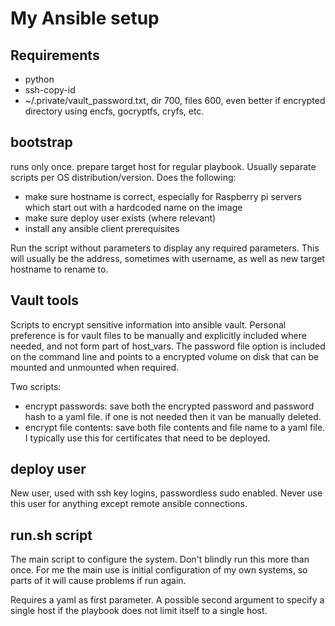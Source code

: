 # My Ansible setup

## Requirements

- python
- ssh-copy-id
- ~/.private/vault_password.txt,  dir 700, files 600, even better if encrypted
directory using encfs, gocryptfs, cryfs, etc.

## bootstrap

runs only once.  prepare target host for regular playbook.   Usually separate
scripts per OS distribution/version.   Does the following:

* make sure hostname is correct, especially for Raspberry pi servers which
start out with a hardcoded name on the image
* make sure deploy user exists   (where relevant)
* install any ansible client prerequisites

Run the script without parameters to display any required parameters.  This will
usually be the address, sometimes with username, as well as new target hostname
to rename to.

## Vault tools

Scripts to encrypt sensitive information into ansible vault.  Personal preference is
for vault files to be manually and explicitly included where needed, and not form
part of host_vars.   The password file option is included on the command line and
points to a encrypted volume on disk that can be mounted and unmounted when required.

Two scripts:
- encrypt passwords:  save both the encrypted password and password hash to a yaml file.  if one is not needed then it van be manually deleted.
- encrypt file contents:  save both file contents and file name to a yaml file.  I typically use this for certificates that need to be deployed.


## deploy user

New user, used with ssh key logins, passwordless sudo enabled.  Never use this
user for anything except remote ansible connections.

## run.sh script

The main script to configure the system.   Don't blindly run this more than once. For me
the main use is initial configuration of my own systems, so parts of it will cause
problems if run again.

Requires a yaml as first parameter.  A possible second argument to specify a single host
if the playbook does not limit itself to a single host.
